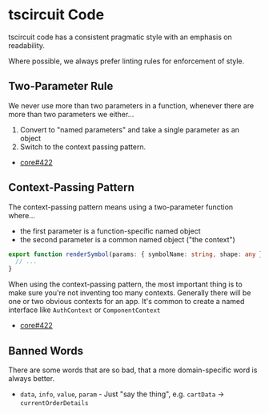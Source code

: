 # tscircuit Code

tscircuit code has a consistent pragmatic style with an emphasis on readability.

Where possible, we always prefer linting rules for enforcement of style.

## Two-Parameter Rule

We never use more than two parameters in a function, whenever there are more than two parameters we either...

1. Convert to "named parameters" and take a single parameter as an object
2. Switch to the context passing pattern.

- [core#422](https://github.com/tscircuit/core/pull/422#discussion_r1885804180)

## Context-Passing Pattern

The context-passing pattern means using a two-parameter function where...
- the first parameter is a function-specific named object
- the second parameter is a common named object ("the context")

```ts
export function renderSymbol(params: { symbolName: string, shape: any }, ctx: AppContext) {
  // ...
}
```


When using the context-passing pattern, the most important thing is to make sure you're not inventing too many contexts. Generally
there will be one or two obvious contexts for an app. It's common to create a named interface like `AuthContext` or `ComponentContext`

- [core#422](https://github.com/tscircuit/core/pull/422#discussion_r1885804180)

## Banned Words

There are some words that are so bad, that a more domain-specific word is always better.

- `data`, `info`, `value`, `param` - Just "say the thing", e.g. `cartData` -> `currentOrderDetails`
